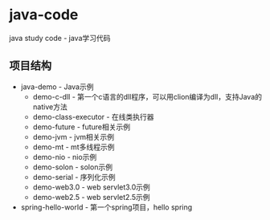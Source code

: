 # java-code
java study code - java学习代码

## 项目结构
* java-demo - Java示例
  * demo-c-dll - 第一个c语言的dll程序，可以用clion编译为dll，支持Java的native方法
  * demo-class-executor - 在线类执行器
  * demo-future - future相关示例
  * demo-jvm - jvm相关示例
  * demo-mt - mt多线程示例
  * demo-nio - nio示例
  * demo-solon - solon示例
  * demo-serial - 序列化示例
  * demo-web3.0 - web servlet3.0示例
  * demo-web2.5 - web servlet2.5示例
* spring-hello-world - 第一个spring项目，hello spring
